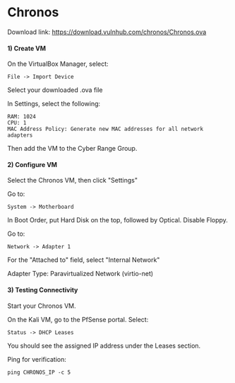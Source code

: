 # Chronos

Download link: https://download.vulnhub.com/chronos/Chronos.ova

#### 1) Create VM

On the VirtualBox Manager, select:

    File -> Import Device

Select your downloaded .ova file

In Settings, select the following:

    RAM: 1024
    CPU: 1
    MAC Address Policy: Generate new MAC addresses for all network adapters

  Then add the VM to the Cyber Range Group.

#### 2) Configure VM

Select the Chronos VM, then click "Settings"

Go to:

    System -> Motherboard

In Boot Order, put Hard Disk on the top, followed by Optical. Disable Floppy.

Go to:

    Network -> Adapter 1

For the "Attached to" field, select "Internal Network"

Adapter Type: Paravirtualized Network (virtio-net)

#### 3) Testing Connectivity

Start your Chronos VM.

On the Kali VM, go to the PfSense portal. Select:

    Status -> DHCP Leases

You should see the assigned IP address under the Leases section.

Ping for verification:

    ping CHRONOS_IP -c 5
